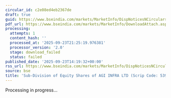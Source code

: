 ```yaml
---
circular_id: c2e08ed4eb2367de
draft: true
guid: https://www.bseindia.com/markets/MarketInfo/DispNoticesNCirculars.aspx?Noticeid={2DFC9755-C682-4990-AEFF-870E3482EA7A}&noticeno=20250923-67&dt=09/23/2025&icount=67&totcount=84&flag=0
pdf_url: https://www.bseindia.com/markets/MarketInfo/DownloadAttach.aspx?id=20250923-67&attachedId=
processing:
  attempts: 1
  content_hash: ''
  processed_at: '2025-09-23T21:25:19.976381'
  processor_version: '2.0'
  stage: download_failed
  status: failed
published_date: '2025-09-23T14:19:32+00:00'
rss_url: https://www.bseindia.com/markets/MarketInfo/DispNoticesNCirculars.aspx?Noticeid={2DFC9755-C682-4990-AEFF-870E3482EA7A}&noticeno=20250923-67&dt=09/23/2025&icount=67&totcount=84&flag=0
source: bse
title: 'Sub-Division of Equity Shares of AGI INFRA LTD (Scrip Code: 539042).'
---
```


Processing in progress...